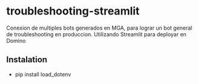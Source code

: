 # troubleshooting-streamlit
Conexion de multiples bots generados en MGA, para lograr un bot general de troubleshooting en produccion. Utilizando Streamlit para deployar en Domino



## Instalation
- pip install load_dotenv